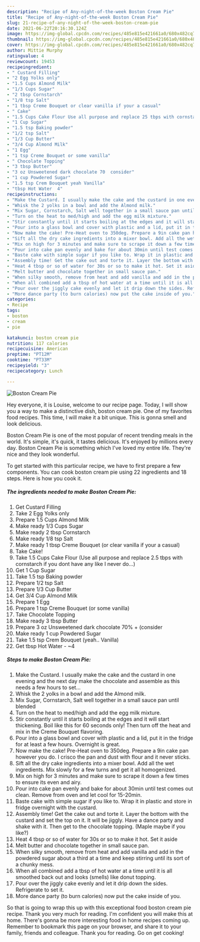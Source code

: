 ```yaml
---
description: "Recipe of Any-night-of-the-week Boston Cream Pie"
title: "Recipe of Any-night-of-the-week Boston Cream Pie"
slug: 21-recipe-of-any-night-of-the-week-boston-cream-pie
date: 2021-06-22T20:16:30.124Z
image: https://img-global.cpcdn.com/recipes/485e815e421661a0/680x482cq70/boston-cream-pie-recipe-main-photo.jpg
thumbnail: https://img-global.cpcdn.com/recipes/485e815e421661a0/680x482cq70/boston-cream-pie-recipe-main-photo.jpg
cover: https://img-global.cpcdn.com/recipes/485e815e421661a0/680x482cq70/boston-cream-pie-recipe-main-photo.jpg
author: Mittie Murphy
ratingvalue: 4
reviewcount: 19453
recipeingredient:
- " Custard Filling"
- "2 Egg Yolks only"
- "1.5 Cups Almond Milk"
- "1/3 Cups Sugar"
- "2 tbsp Cornstarch"
- "1/8 tsp Salt"
- "1 tbsp Creme Bouquet or clear vanilla if your a casual"
- " Cake"
- "1.5 Cups Cake Flour Use all purpose and replace 25 tbps with cornstarch if you dont have any like I never do"
- "1 Cup Sugar"
- "1.5 tsp Baking powder"
- "1/2 tsp Salt"
- "1/3 Cup Butter"
- "3/4 Cup Almond Milk"
- "1 Egg"
- "1 tsp Creme Bouquet or some vanilla"
- " Chocolate Topping"
- "3 tbsp Butter"
- "3 oz Unsweetened dark chocolate 70  consider"
- "1 cup Powdered Sugar"
- "1.5 tsp Crem Bouquet yeah Vanilla"
- "tbsp Hot Water  4"
recipeinstructions:
- "Make the Custard. I usually make the cake and the custard in one evening and the next day make the chocolate and assemble as this needs a few hours to set..."
- "Whisk the 2 yolks in a bowl and add the Almond milk."
- "Mix Sugar, Cornstarch, Salt well together in a small sauce pan until blended"
- "Turn on the heat to med/high and add the egg milk mixture."
- "Stir constantly until it starts boiling at the edges and it will start thickening. Boil like this for 60 seconds only! Then turn off the heat and mix in the Creme Bouquet flavoring."
- "Pour into a glass bowl and cover with plastic and a lid, put it in the fridge for at least a few hours. Overnight is great."
- "Now make the cake! Pre-Heat oven to 350deg. Prepare a 9in cake pan however you do. I crisco the pan and dust with flour and it never sticks."
- "Sift all the dry cake ingredients into a mixer bowl. Add all the wet ingredients. Mix slowly for a few turns and get it all homogenized."
- "Mix on high for 3 minutes and make sure to scrape it down a few times to ensure its even and airy."
- "Pour into cake pan evenly and bake for about 30min until test comes out clean. Remove from oven and let cool for 15-20min."
- "Baste cake with simple sugar if you like to. Wrap it in plastic and store in fridge overnight with the custard."
- "Assembly time! Get the cake out and torte it. Layer the bottom with the custard and set the top on it. It will be jiggly. Have a dance party and shake with it. Then get to the chocolate topping. (Maple maybe if you like?)"
- "Heat 4 tbsp or so of water for 30s or so to make it hot. Set it aside"
- "Melt butter and chocolate together in small sauce pan."
- "When silky smooth, remove from heat and add vanilla and add in the powdered sugar about a third at a time and keep stirring until its sort of a chunky mess."
- "When all combined add a tbsp of hot water at a time until it is all smoothed back out and looks (smells) like donut topping."
- "Pour over the jiggly cake evenly and let it drip down the sides. Refrigerate to set it."
- "More dance party (to burn calories) now put the cake inside of you."
categories:
- Recipe
tags:
- boston
- cream
- pie

katakunci: boston cream pie 
nutrition: 117 calories
recipecuisine: American
preptime: "PT12M"
cooktime: "PT33M"
recipeyield: "3"
recipecategory: Lunch

---
```



![Boston Cream Pie](https://img-global.cpcdn.com/recipes/485e815e421661a0/680x482cq70/boston-cream-pie-recipe-main-photo.jpg)

Hey everyone, it is Louise, welcome to our recipe page. Today, I will show you a way to make a distinctive dish, boston cream pie. One of my favorites food recipes. This time, I will make it a bit unique. This is gonna smell and look delicious.



Boston Cream Pie is one of the most popular of recent trending meals in the world. It's simple, it's quick, it tastes delicious. It's enjoyed by millions every day. Boston Cream Pie is something which I've loved my entire life. They're nice and they look wonderful.


To get started with this particular recipe, we have to first prepare a few components. You can cook boston cream pie using 22 ingredients and 18 steps. Here is how you cook it.

<!--inarticleads1-->

##### The ingredients needed to make Boston Cream Pie:

1. Get  Custard Filling
1. Take 2 Egg Yolks only
1. Prepare 1.5 Cups Almond Milk
1. Make ready 1/3 Cups Sugar
1. Make ready 2 tbsp Cornstarch
1. Make ready 1/8 tsp Salt
1. Make ready 1 tbsp Creme Bouquet (or clear vanilla if your a casual)
1. Take  Cake!
1. Take 1.5 Cups Cake Flour (Use all purpose and replace 2.5 tbps with cornstarch if you dont have any like I never do...)
1. Get 1 Cup Sugar
1. Take 1.5 tsp Baking powder
1. Prepare 1/2 tsp Salt
1. Prepare 1/3 Cup Butter
1. Get 3/4 Cup Almond Milk
1. Prepare 1 Egg
1. Prepare 1 tsp Creme Bouquet (or some vanilla)
1. Take  Chocolate Topping
1. Make ready 3 tbsp Butter
1. Prepare 3 oz Unsweetened dark chocolate 70% + (consider
1. Make ready 1 cup Powdered Sugar
1. Take 1.5 tsp Crem Bouquet (yeah.. Vanilla)
1. Get tbsp Hot Water - ~4




<!--inarticleads2-->

##### Steps to make Boston Cream Pie:

1. Make the Custard. I usually make the cake and the custard in one evening and the next day make the chocolate and assemble as this needs a few hours to set...
1. Whisk the 2 yolks in a bowl and add the Almond milk.
1. Mix Sugar, Cornstarch, Salt well together in a small sauce pan until blended
1. Turn on the heat to med/high and add the egg milk mixture.
1. Stir constantly until it starts boiling at the edges and it will start thickening. Boil like this for 60 seconds only! Then turn off the heat and mix in the Creme Bouquet flavoring.
1. Pour into a glass bowl and cover with plastic and a lid, put it in the fridge for at least a few hours. Overnight is great.
1. Now make the cake! Pre-Heat oven to 350deg. Prepare a 9in cake pan however you do. I crisco the pan and dust with flour and it never sticks.
1. Sift all the dry cake ingredients into a mixer bowl. Add all the wet ingredients. Mix slowly for a few turns and get it all homogenized.
1. Mix on high for 3 minutes and make sure to scrape it down a few times to ensure its even and airy.
1. Pour into cake pan evenly and bake for about 30min until test comes out clean. Remove from oven and let cool for 15-20min.
1. Baste cake with simple sugar if you like to. Wrap it in plastic and store in fridge overnight with the custard.
1. Assembly time! Get the cake out and torte it. Layer the bottom with the custard and set the top on it. It will be jiggly. Have a dance party and shake with it. Then get to the chocolate topping. (Maple maybe if you like?)
1. Heat 4 tbsp or so of water for 30s or so to make it hot. Set it aside
1. Melt butter and chocolate together in small sauce pan.
1. When silky smooth, remove from heat and add vanilla and add in the powdered sugar about a third at a time and keep stirring until its sort of a chunky mess.
1. When all combined add a tbsp of hot water at a time until it is all smoothed back out and looks (smells) like donut topping.
1. Pour over the jiggly cake evenly and let it drip down the sides. Refrigerate to set it.
1. More dance party (to burn calories) now put the cake inside of you.




So that is going to wrap this up with this exceptional food boston cream pie recipe. Thank you very much for reading. I'm confident you will make this at home. There's gonna be more interesting food in home recipes coming up. Remember to bookmark this page on your browser, and share it to your family, friends and colleague. Thank you for reading. Go on get cooking!
